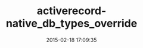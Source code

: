 ---
layout: post
title:  "activerecord-native_db_types_override"
repo:   "garysweaver/activerecord-native_db_types_override"
date:   2015-02-18 17:09:35
gemurl: https://github.com/garysweaver/activerecord-native_db_types_override
---
